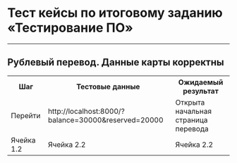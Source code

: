 # Тест кейсы по итоговому заданию «Тестирование ПО»
---
## Рублевый перевод. Данные карты корректны
<table>
    <tr>
        <th>Шаг</th>
        <th>Тестовые данные</th>
        <th>Ожидаемый результат</th>
    </tr>
    <tr>
        <td>Перейти </td>
        <td>http://localhost:8000/?balance=30000&reserved=20000</td>
        <td>Открыта начальная страница перевода</td>
    </tr>
    <tr>
        <td>Ячейка 1.2</td>
        <td>Ячейка 2.2</td>
        <td>Ячейка 2.2</td>
    </tr>
</table>

